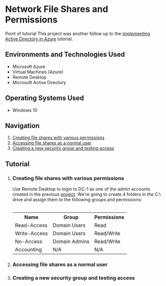 <h1>Network File Shares and Permissions</h1>

Point of tutorial
This project was another follow up to the <a href = "https://github.com/telkheir/implementing-active-directory">implementing Active Directory in Azure</a> tutorial.


<h2>Environments and Technologies Used</h2>
    <ul>
      <li>Microsoft Azure</li>
      <li>Virtual Machines (Azure)</li>
      <li>Remote Desktop</li>
      <li>Microsoft Active Directory</li>
    </ul>

<h2>Operating Systems Used</h2>
    <ul>
      <li>Windows 10</li>
    </ul>

<h2>Navigation</h2>
    <ol>
      <li><a href = "#step_1">Creating file shares with various permissions</a></li>
      <li><a href = "#step_2">Accessing file shares as a normal user</a></li>
      <li><a href = "#step_3">Creating a new security group and testing access</a></li>
    </ol>

<h2>Tutorial</h2>
    <ol>
      <li><h3 id = "step_1">Creating file shares with various permissions</h3>
          Use Remote Desktop to login to DC-1 as one of the admin accounts created in the previous <a href = "https://github.com/telkheir/implementing-active-directory">project</a>. We're going to create 4 folders in the C:\ drive and assign them to the following groups and permissions:
          <br><br>
          <table>
              <tr>
                  <th>Name</th>
                  <th>Group</th>
                  <th>Permissions</th>
              </tr>
              <tr>
                  <td>Read-Access</td>
                  <td>Domain Users</td>
                  <td>Read</td>
              </tr>
              <tr>
                  <td>Write-Access</td>
                  <td>Domain Users</td>
                  <td>Read/Write</td>
              </tr>
              <tr>
                  <td>No-Access</td>
                  <td>Domain Admins</td>
                  <td>Read/Write</td>
              </tr>
              <tr>
                  <td>Accounting</td>
                  <td>N/A</td>
                  <td>N/A</td>
              </tr>
          </table>
      </li>
      <li><h3 id = "step_2">Accessing file shares as a normal user</h3>
      </li>
      <li><h3 id = "step_3">Creating a new security group and testing access</h3>
      </li>
    </ol>
